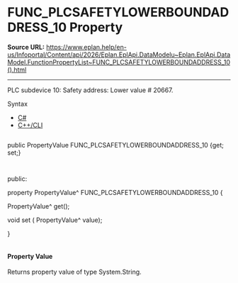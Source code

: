 # FUNC_PLCSAFETYLOWERBOUNDADDRESS_10 Property

**Source URL:** https://www.eplan.help/en-us/Infoportal/Content/api/2026/Eplan.EplApi.DataModelu~Eplan.EplApi.DataModel.FunctionPropertyList~FUNC_PLCSAFETYLOWERBOUNDADDRESS_10().html

---

PLC subdevice 10: Safety address: Lower value # 20667.

Syntax

- [C#](#i-syntax-CS)
- [C++/CLI](#i-syntax-CPP2005)

```
```
public PropertyValue FUNC_PLCSAFETYLOWERBOUNDADDRESS_10 {get; set;}
```
```

```
```
public:

property PropertyValue^ FUNC_PLCSAFETYLOWERBOUNDADDRESS_10 {

   PropertyValue^ get();

   void set (    PropertyValue^ value);

}
```
```

#### Property Value

Returns property value of type System.String.
